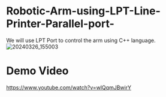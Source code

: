 # Robotic-Arm-using-LPT-Line-Printer-Parallel-port-
We will use LPT Port to control the arm using C++ language.
![20240326_155003](https://github.com/user-attachments/assets/b9852736-f59f-42c8-bd57-72e9c2748a65)


# Demo Video
https://www.youtube.com/watch?v=wlQqmJBwirY
